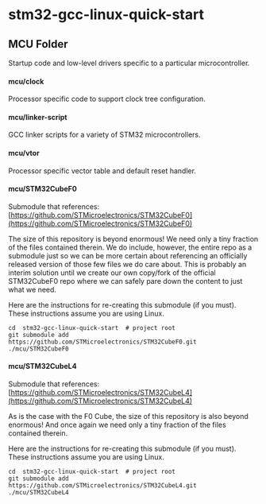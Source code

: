 
# stm32-gcc-linux-quick-start

## MCU Folder
Startup code and low-level drivers specific to a particular microcontroller.

#### mcu/clock
Processor specific code to support clock tree configuration.

#### mcu/linker-script
GCC linker scripts for a variety of STM32 microcontrollers.

#### mcu/vtor
Processor specific vector table and default reset handler.


#### mcu/STM32CubeF0
Submodule that references:
[https://github.com/STMicroelectronics/STM32CubeF0](https://github.com/STMicroelectronics/STM32CubeF0)

The size of this repository is beyond enormous!
We need only a tiny fraction of the files contained therein.
We do include, however, the entire repo as a submodule just so we can be more certain
about referencing an officially released version of those few files we do care about.
This is probably an interim solution until we create our own copy/fork of
the official STM32CubeF0 repo where we can safely pare down the content to just what we need.

Here are the instructions for re-creating this submodule (if you must).
These instructions assume you are using Linux.
```
cd  stm32-gcc-linux-quick-start  # project root
git submodule add  https://github.com/STMicroelectronics/STM32CubeF0.git  ./mcu/STM32CubeF0
```


#### mcu/STM32CubeL4
Submodule that references:
[https://github.com/STMicroelectronics/STM32CubeL4](https://github.com/STMicroelectronics/STM32CubeL4)

As is the case with the F0 Cube, the size of this repository is also beyond enormous!
And once again we need only a tiny fraction of the files contained therein.

Here are the instructions for re-creating this submodule (if you must).
These instructions assume you are using Linux.
```
cd  stm32-gcc-linux-quick-start  # project root
git submodule add  https://github.com/STMicroelectronics/STM32CubeL4.git  ./mcu/STM32CubeL4
```


